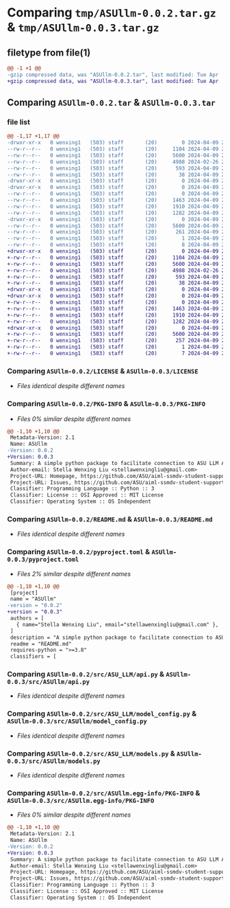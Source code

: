 # Comparing `tmp/ASUllm-0.0.2.tar.gz` & `tmp/ASUllm-0.0.3.tar.gz`

## filetype from file(1)

```diff
@@ -1 +1 @@
-gzip compressed data, was "ASUllm-0.0.2.tar", last modified: Tue Apr  9 21:59:04 2024, max compression
+gzip compressed data, was "ASUllm-0.0.3.tar", last modified: Tue Apr  9 22:40:30 2024, max compression
```

## Comparing `ASUllm-0.0.2.tar` & `ASUllm-0.0.3.tar`

### file list

```diff
@@ -1,17 +1,17 @@
-drwxr-xr-x   0 wenxing1   (503) staff       (20)        0 2024-04-09 21:59:04.301611 ASUllm-0.0.2/
--rw-r--r--   0 wenxing1   (503) staff       (20)     1104 2024-04-09 20:19:27.000000 ASUllm-0.0.2/LICENSE
--rw-r--r--   0 wenxing1   (503) staff       (20)     5600 2024-04-09 21:59:04.301359 ASUllm-0.0.2/PKG-INFO
--rw-r--r--   0 wenxing1   (503) staff       (20)     4988 2024-02-26 20:37:09.000000 ASUllm-0.0.2/README.md
--rw-r--r--   0 wenxing1   (503) staff       (20)      593 2024-04-09 21:58:58.000000 ASUllm-0.0.2/pyproject.toml
--rw-r--r--   0 wenxing1   (503) staff       (20)       38 2024-04-09 21:59:04.301860 ASUllm-0.0.2/setup.cfg
-drwxr-xr-x   0 wenxing1   (503) staff       (20)        0 2024-04-09 21:59:04.298912 ASUllm-0.0.2/src/
-drwxr-xr-x   0 wenxing1   (503) staff       (20)        0 2024-04-09 21:59:04.299935 ASUllm-0.0.2/src/ASU_LLM/
--rw-r--r--   0 wenxing1   (503) staff       (20)        0 2024-04-09 21:42:07.000000 ASUllm-0.0.2/src/ASU_LLM/__init__.py
--rw-r--r--   0 wenxing1   (503) staff       (20)     1463 2024-04-09 20:54:31.000000 ASUllm-0.0.2/src/ASU_LLM/api.py
--rw-r--r--   0 wenxing1   (503) staff       (20)     1910 2024-04-09 20:16:04.000000 ASUllm-0.0.2/src/ASU_LLM/model_config.py
--rw-r--r--   0 wenxing1   (503) staff       (20)     1282 2024-04-09 20:54:31.000000 ASUllm-0.0.2/src/ASU_LLM/models.py
-drwxr-xr-x   0 wenxing1   (503) staff       (20)        0 2024-04-09 21:59:04.301093 ASUllm-0.0.2/src/ASUllm.egg-info/
--rw-r--r--   0 wenxing1   (503) staff       (20)     5600 2024-04-09 21:59:04.000000 ASUllm-0.0.2/src/ASUllm.egg-info/PKG-INFO
--rw-r--r--   0 wenxing1   (503) staff       (20)      261 2024-04-09 21:59:04.000000 ASUllm-0.0.2/src/ASUllm.egg-info/SOURCES.txt
--rw-r--r--   0 wenxing1   (503) staff       (20)        1 2024-04-09 21:59:04.000000 ASUllm-0.0.2/src/ASUllm.egg-info/dependency_links.txt
--rw-r--r--   0 wenxing1   (503) staff       (20)        8 2024-04-09 21:59:04.000000 ASUllm-0.0.2/src/ASUllm.egg-info/top_level.txt
+drwxr-xr-x   0 wenxing1   (503) staff       (20)        0 2024-04-09 22:40:30.713893 ASUllm-0.0.3/
+-rw-r--r--   0 wenxing1   (503) staff       (20)     1104 2024-04-09 20:19:27.000000 ASUllm-0.0.3/LICENSE
+-rw-r--r--   0 wenxing1   (503) staff       (20)     5600 2024-04-09 22:40:30.709612 ASUllm-0.0.3/PKG-INFO
+-rw-r--r--   0 wenxing1   (503) staff       (20)     4988 2024-02-26 20:37:09.000000 ASUllm-0.0.3/README.md
+-rw-r--r--   0 wenxing1   (503) staff       (20)      593 2024-04-09 22:40:16.000000 ASUllm-0.0.3/pyproject.toml
+-rw-r--r--   0 wenxing1   (503) staff       (20)       38 2024-04-09 22:40:30.713949 ASUllm-0.0.3/setup.cfg
+drwxr-xr-x   0 wenxing1   (503) staff       (20)        0 2024-04-09 22:40:30.706287 ASUllm-0.0.3/src/
+drwxr-xr-x   0 wenxing1   (503) staff       (20)        0 2024-04-09 22:40:30.708041 ASUllm-0.0.3/src/ASUllm/
+-rw-r--r--   0 wenxing1   (503) staff       (20)        0 2024-04-09 21:42:07.000000 ASUllm-0.0.3/src/ASUllm/__init__.py
+-rw-r--r--   0 wenxing1   (503) staff       (20)     1463 2024-04-09 20:54:31.000000 ASUllm-0.0.3/src/ASUllm/api.py
+-rw-r--r--   0 wenxing1   (503) staff       (20)     1910 2024-04-09 20:16:04.000000 ASUllm-0.0.3/src/ASUllm/model_config.py
+-rw-r--r--   0 wenxing1   (503) staff       (20)     1282 2024-04-09 20:54:31.000000 ASUllm-0.0.3/src/ASUllm/models.py
+drwxr-xr-x   0 wenxing1   (503) staff       (20)        0 2024-04-09 22:40:30.709345 ASUllm-0.0.3/src/ASUllm.egg-info/
+-rw-r--r--   0 wenxing1   (503) staff       (20)     5600 2024-04-09 22:40:30.000000 ASUllm-0.0.3/src/ASUllm.egg-info/PKG-INFO
+-rw-r--r--   0 wenxing1   (503) staff       (20)      257 2024-04-09 22:40:30.000000 ASUllm-0.0.3/src/ASUllm.egg-info/SOURCES.txt
+-rw-r--r--   0 wenxing1   (503) staff       (20)        1 2024-04-09 22:40:30.000000 ASUllm-0.0.3/src/ASUllm.egg-info/dependency_links.txt
+-rw-r--r--   0 wenxing1   (503) staff       (20)        7 2024-04-09 22:40:30.000000 ASUllm-0.0.3/src/ASUllm.egg-info/top_level.txt
```

### Comparing `ASUllm-0.0.2/LICENSE` & `ASUllm-0.0.3/LICENSE`

 * *Files identical despite different names*

### Comparing `ASUllm-0.0.2/PKG-INFO` & `ASUllm-0.0.3/PKG-INFO`

 * *Files 0% similar despite different names*

```diff
@@ -1,10 +1,10 @@
 Metadata-Version: 2.1
 Name: ASUllm
-Version: 0.0.2
+Version: 0.0.3
 Summary: A simple python package to facilitate connection to ASU LLM API
 Author-email: Stella Wenxing Liu <stellawenxingliu@gmail.com>
 Project-URL: Homepage, https://github.com/ASU/aiml-ssmdv-student-support-ml-data-visualization
 Project-URL: Issues, https://github.com/ASU/aiml-ssmdv-student-support-ml-data-visualization/issues
 Classifier: Programming Language :: Python :: 3
 Classifier: License :: OSI Approved :: MIT License
 Classifier: Operating System :: OS Independent
```

### Comparing `ASUllm-0.0.2/README.md` & `ASUllm-0.0.3/README.md`

 * *Files identical despite different names*

### Comparing `ASUllm-0.0.2/pyproject.toml` & `ASUllm-0.0.3/pyproject.toml`

 * *Files 2% similar despite different names*

```diff
@@ -1,10 +1,10 @@
 [project]
 name = "ASUllm"
-version = "0.0.2"
+version = "0.0.3"
 authors = [
   { name="Stella Wenxing Liu", email="stellawenxingliu@gmail.com" },
 ]
 description = "A simple python package to facilitate connection to ASU LLM API"
 readme = "README.md"
 requires-python = ">=3.8"
 classifiers = [
```

### Comparing `ASUllm-0.0.2/src/ASU_LLM/api.py` & `ASUllm-0.0.3/src/ASUllm/api.py`

 * *Files identical despite different names*

### Comparing `ASUllm-0.0.2/src/ASU_LLM/model_config.py` & `ASUllm-0.0.3/src/ASUllm/model_config.py`

 * *Files identical despite different names*

### Comparing `ASUllm-0.0.2/src/ASU_LLM/models.py` & `ASUllm-0.0.3/src/ASUllm/models.py`

 * *Files identical despite different names*

### Comparing `ASUllm-0.0.2/src/ASUllm.egg-info/PKG-INFO` & `ASUllm-0.0.3/src/ASUllm.egg-info/PKG-INFO`

 * *Files 0% similar despite different names*

```diff
@@ -1,10 +1,10 @@
 Metadata-Version: 2.1
 Name: ASUllm
-Version: 0.0.2
+Version: 0.0.3
 Summary: A simple python package to facilitate connection to ASU LLM API
 Author-email: Stella Wenxing Liu <stellawenxingliu@gmail.com>
 Project-URL: Homepage, https://github.com/ASU/aiml-ssmdv-student-support-ml-data-visualization
 Project-URL: Issues, https://github.com/ASU/aiml-ssmdv-student-support-ml-data-visualization/issues
 Classifier: Programming Language :: Python :: 3
 Classifier: License :: OSI Approved :: MIT License
 Classifier: Operating System :: OS Independent
```

